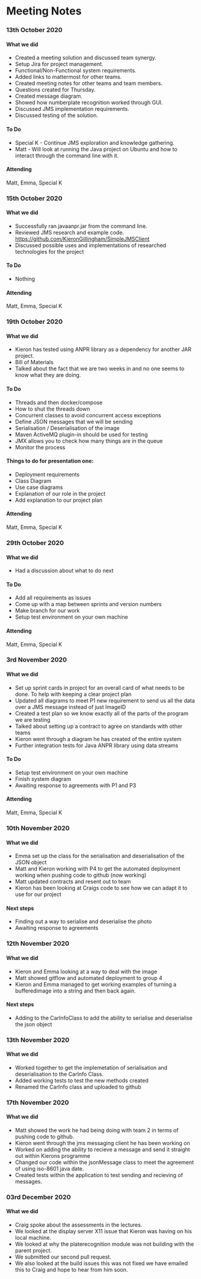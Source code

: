 # Meeting Notes

### 13th October 2020
#### What we did
* Created a meeting solution and discussed team synergy.
* Setup Jira for project management.
* Functional/Non-Functional system requirements.
* Added links to mattermost for other teams.
* Created meeting notes for other teams and team members.
* Questions created for Thursday.
* Created message diagram.
* Showed how numberplate recognition worked through GUI.
* Discussed JMS implementation requirements.
* Discussed testing of the solution.

#### To Do
* Special K - Continue JMS exploration and knowledge gathering.
* Matt - Will look at running the Java project on Ubuntu and how to interact through the command line with it.

#### Attending
Matt, Emma, Special K


### 15th October 2020
#### What we did
* Successfully ran javaanpr.jar from the command line.
* Reviewed JMS research and example code. https://github.com/KieronGillingham/SimpleJMSClient
* Discussed possible uses and implementations of researched technologies for the project

#### To Do
* Nothing

#### Attending
Matt, Emma, Special K


### 19th October 2020
#### What we did
* Kieron has tested using ANPR library as a dependency for another JAR project. 
* Bill of Materials
* Talked about the fact that we are two weeks in and no one seems to know what they are doing.

#### To Do
* Threads and then docker/compose
* How to shut the threads down
* Concurrent classes to avoid concurrent access exceptions
* Define JSON messages that we will be sending 
* Serialisation / Deserialisation of the image
* Maven ActiveMQ plugin-in should be used for testing
* JMX allows you to check how many things are in the queue
* Monitor the process 

#### Things to do for presentation one: 
* Deployment requirements
* Class Diagram
* Use case diagrams
* Explanation of our role in the project
* Add explanation to our project plan

#### Attending
Matt, Emma, Special K


### 29th October 2020
#### What we did
* Had a discussion about what to do next

#### To Do
* Add all requirements as issues
* Come up with a map between sprints and version numbers
* Make branch for our work
* Setup test environment on your own machine

#### Attending
Matt, Emma, Special K


### 3rd November 2020
#### What we did
* Set up sprint cards in project for an overall card of what needs to be done. To help with keeping a clear project plan
* Updated all diagrams to meet P1 new requirement to send us all the data over a JMS message instead of just ImageID
* Created a test plan so we know exactly all of the parts of the program we are testing 
* Talked about setting up a contract to agree on standards with other teams 
* Kieron went through a diagram he has created of the entire system
* Further integration tests for Java ANPR library using data streams

#### To Do
* Setup test environment on your own machine
* Finish system diagram
* Awaiting response to agreements with P1 and P3

#### Attending
Matt, Emma, Special K

### 10th November 2020
#### What we did
* Emma set up the class for the serialisation and deserialisation of the JSON object 
* Matt and Kieron working with P4 to get the automated deployment working when pushing code to github (now working) 
* Matt updated contracts and resent out to team
* Kieron has been looking at Craigs code to see how we can adapt it to use for our project 

#### Next steps
* Finding out a way to serialise and deserialise the photo 
* Awaiting response to agreements 

### 12th November 2020
#### What we did
* Kieron and Emma looking at a way to deal with the image
* Matt showed gitflow and automated deployment to group 4 
* Kieron and Emma managed to get working examples of turning a bufferedimage into a string and then back again.

#### Next steps
* Adding to the CarInfoClass to add the ability to serialise and deserialise the json object

### 13th November 2020
#### What we did
* Worked together to get the implemetation of serialisation and deserialisation to the CarInfo Class. 
* Added working tests to test the new methods created
* Renamed the CarInfo class and uploaded to github

### 17th November 2020
#### What we did 
* Matt showed the work he had being doing with team 2 in terms of pushing code to github.
* Kieron went through the jms messaging client he has been working on
* Worked on adding the ability to recieve a message and send it straight out within Kierons programme
* Changed our code within the jsonMessage class to meet the agreement of using iso-8601 java date. 
* Created tests within the application to test sending and recieving of messages. 

### 03rd December 2020
#### What we did
* Craig spoke about the assessments in the lectures.
* We looked at the display server X11 issue that Kieron was having on his local machine.
* We looked at why the platerecognition module was not building with the parent project.
* We submitted our second pull request.
* We also looked at the build issues this was not fixed we have emailed this to Craig and hope to hear from him soon.

